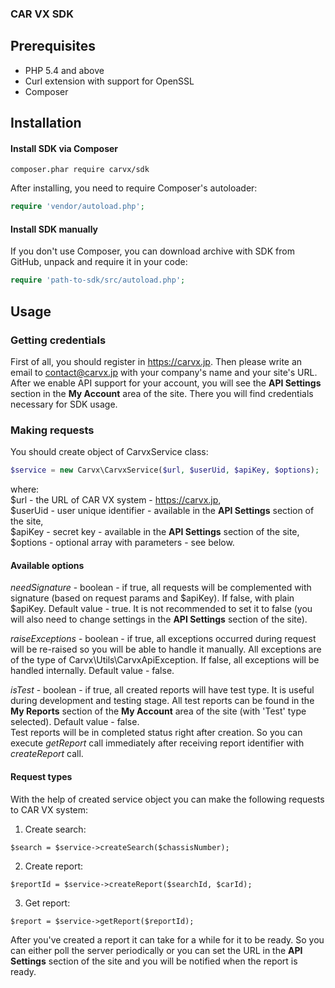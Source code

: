 ### CAR VX SDK

## Prerequisites

 * PHP 5.4 and above
 * Curl extension with support for OpenSSL
 * Composer

## Installation

#### Install SDK via Composer
```
composer.phar require carvx/sdk
```
After installing, you need to require Composer's autoloader:
```php
require 'vendor/autoload.php';
```

#### Install SDK manually

If you don't use Composer, you can download archive with SDK from GitHub, unpack and require it in your code:
```php
require 'path-to-sdk/src/autoload.php';
```

## Usage

### Getting credentials

First of all, you should register in https://carvx.jp. Then please write an email to contact@carvx.jp with your company's name and your site's URL.
After we enable API support for your account, you will see the **API Settings** section in the **My Account** area of the site.
There you will find credentials necessary for SDK usage.

### Making requests

You should create object of CarvxService class:
```php
$service = new Carvx\CarvxService($url, $userUid, $apiKey, $options);
```
where:  
$url - the URL of CAR VX system - https://carvx.jp,  
$userUid - user unique identifier - available in the **API Settings** section of the site,  
$apiKey - secret key - available in the **API Settings** section of the site,  
$options - optional array with parameters - see below.

#### Available options

*needSignature* - boolean - if true, all requests will be complemented with signature (based on request params and $apiKey).
If false, with plain $apiKey. Default value - true.
It is not recommended to set it to false (you will also need to change settings in the **API Settings** section of the site).

*raiseExceptions* - boolean - if true, all exceptions occurred during request will be re-raised so you will be able to handle it manually. All exceptions are of the type of Carvx\Utils\CarvxApiException. If false, all exceptions will be handled internally. Default value - false.

*isTest* - boolean - if true, all created reports will have test type.
It is useful during development and testing stage. All test reports can be found in the **My Reports** section of the **My Account** area of the site (with 'Test' type selected). Default value - false.  
Test reports will be in completed status right after creation. So you can execute *getReport* call immediately after receiving report identifier with *createReport* call.

#### Request types

With the help of created service object you can make the following requests to CAR VX system:

1. Create search:  
 ```
 $search = $service->createSearch($chassisNumber);
 ```
2. Create report:  
 ```
 $reportId = $service->createReport($searchId, $carId);
 ```
3. Get report:  
 ```
 $report = $service->getReport($reportId);
 ```

After you've created a report it can take for a while for it to be ready.
So you can either poll the server periodically or you can set the URL in the **API Settings** section of the site and you will be notified when the report is ready.
